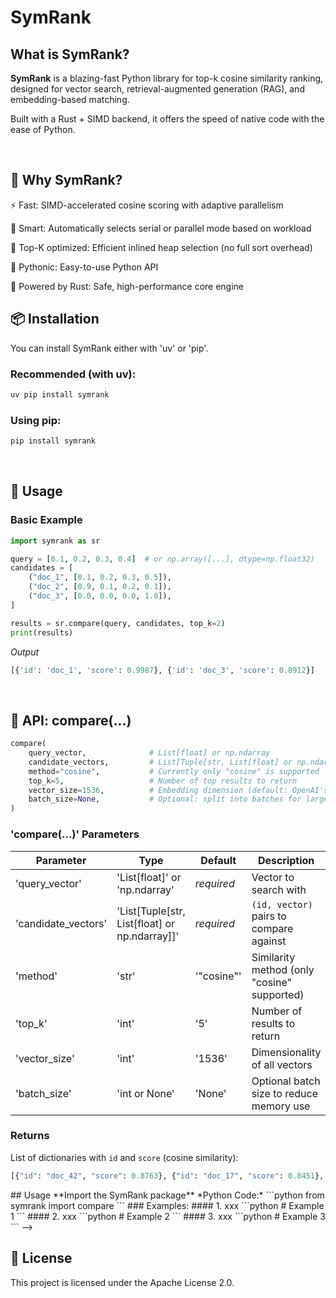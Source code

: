 # SymRank

## What is SymRank?
**SymRank** is a blazing-fast Python library for top-k cosine similarity ranking, designed for vector search, retrieval-augmented generation (RAG), and embedding-based matching.

Built with a Rust + SIMD backend, it offers the speed of native code with the ease of Python.

<br/>

## 🚀 Why SymRank?

⚡ Fast: SIMD-accelerated cosine scoring with adaptive parallelism

🧠 Smart: Automatically selects serial or parallel mode based on workload

🔢 Top-K optimized: Efficient inlined heap selection (no full sort overhead)

🐍 Pythonic: Easy-to-use Python API

🦀 Powered by Rust: Safe, high-performance core engine


## 📦 Installation

You can install SymRank either with 'uv' or 'pip'.

### Recommended (with uv):
```bash
uv pip install symrank
```

### Using pip:
```bash
pip install symrank
```

<br/>

## 🧪 Usage

### Basic Example

```python
import symrank as sr

query = [0.1, 0.2, 0.3, 0.4]  # or np.array([...], dtype=np.float32)
candidates = [
    ("doc_1", [0.1, 0.2, 0.3, 0.5]),
    ("doc_2", [0.9, 0.1, 0.2, 0.1]),
    ("doc_3", [0.0, 0.0, 0.0, 1.0]),
]

results = sr.compare(query, candidates, top_k=2)
print(results)
```

*Output*
```python
[{'id': 'doc_1', 'score': 0.9987}, {'id': 'doc_3', 'score': 0.8912}]
```

<br/>

## 🧩 API: compare(...)

```python
compare(
    query_vector,              # List[float] or np.ndarray
    candidate_vectors,         # List[Tuple[str, List[float] or np.ndarray]]
    method="cosine",           # Currently only "cosine" is supported
    top_k=5,                   # Number of top results to return
    vector_size=1536,          # Embedding dimension (default: OpenAI's)
    batch_size=None,           # Optional: split into batches for large sets
)
```

### 'compare(...)' Parameters

| Parameter         | Type                                               | Default     | Description |
|-------------------|----------------------------------------------------|-------------|-------------|
| 'query_vector'     | 'List[float]' or 'np.ndarray'                      | _required_  | Vector to search with |
| 'candidate_vectors'| 'List[Tuple[str, List[float] or np.ndarray]]'      | _required_  | `(id, vector)` pairs to compare against |
| 'method'           | 'str'                                              | '"cosine"'  | Similarity method (only "cosine" supported) |
| 'top_k'            | 'int'                                              | '5'         | Number of results to return |
| 'vector_size'      | 'int'                                              | '1536'      | Dimensionality of all vectors |
| 'batch_size'       | 'int or None'                                      | 'None'      | Optional batch size to reduce memory use |


### Returns

List of dictionaries with `id` and `score` (cosine similarity):

```python
[{"id": "doc_42", "score": 0.8763}, {"id": "doc_17", "score": 0.8451}, ...]
```




<!-->
## Usage
**Import the SymRank package**

*Python Code:*
```python
from symrank import compare
```

### Examples:

#### 1. xxx
```python
# Example 1

```

#### 2. xxx
```python
# Example 2

```

#### 3. xxx
```python
# Example 3

```
-->

## 📄 License

This project is licensed under the Apache License 2.0.





